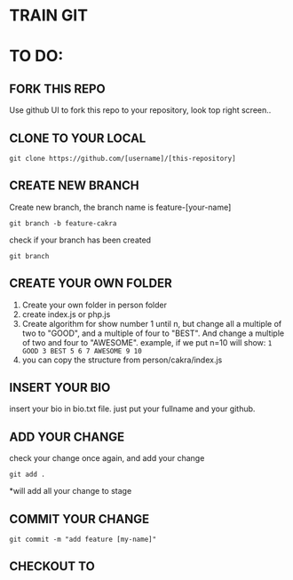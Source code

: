 # TRAIN GIT


# TO DO:

## FORK THIS REPO
Use github UI to fork this repo to your repository, look top right screen..

## CLONE TO YOUR LOCAL
```
git clone https://github.com/[username]/[this-repository]
```

## CREATE NEW BRANCH
Create new branch, the branch name is feature-[your-name]
```
git branch -b feature-cakra
```

check if your branch has been created
```
git branch
```

## CREATE YOUR OWN FOLDER
1. Create your own folder in person folder
2. create index.js or php.js
3. Create algorithm for show number 1 until n, 
but change all a multiple of two to "GOOD", and a multiple of four to "BEST".
And change a multiple of two and four to "AWESOME".
example, if we put n=10 will show:
```1 GOOD 3 BEST 5 6 7 AWESOME 9 10```
4. you can copy the structure from person/cakra/index.js

## INSERT YOUR BIO
insert your bio in bio.txt file.
just put your fullname and your github.

## ADD YOUR CHANGE
check your change once again, and add your change 
```
git add .
```
*will add all your change to stage

## COMMIT YOUR CHANGE
```
git commit -m "add feature [my-name]"
```

## CHECKOUT TO 